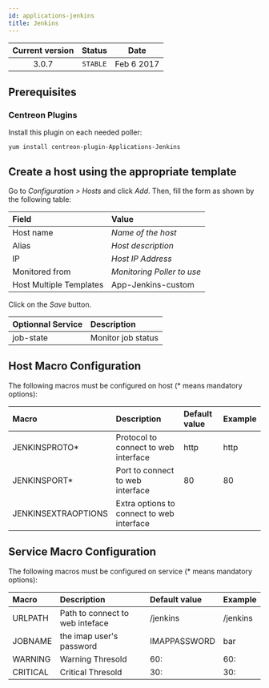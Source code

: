 ```yaml
---
id: applications-jenkins
title: Jenkins
---
```


| Current version | Status | Date |
| :-: | :-: | :-: |
| 3.0.7 | `STABLE` | Feb  6 2017 |

## Prerequisites

### Centreon Plugins

Install this plugin on each needed poller:

``` shell
yum install centreon-plugin-Applications-Jenkins
```

## Create a host using the appropriate template

Go to *Configuration \> Hosts* and click *Add*. Then, fill the form as shown by
the following table:

| Field                                   | Value                      |
| :-------------------------------------- | :------------------------- |
| Host name                               | *Name of the host*         |
| Alias                                   | *Host description*         |
| IP                                      | *Host IP Address*          |
| Monitored from                          | *Monitoring Poller to use* |
| Host Multiple Templates                 | App-Jenkins-custom         |

Click on the *Save* button.

| Optionnal Service | Description        |
| :---------------- | :----------------- |
| job-state         | Monitor job status |

## Host Macro Configuration

The following macros must be configured on host (\* means mandatory options):

| Macro               | Description                               | Default value | Example |
| :------------------ | :---------------------------------------- | :------------ | :------ |
| JENKINSPROTO\*      | Protocol to connect to web interface      | http          | http    |
| JENKINSPORT\*       | Port to connect to web interface          | 80            | 80      |
| JENKINSEXTRAOPTIONS | Extra options to connect to web interface |               |         |

## Service Macro Configuration

The following macros must be configured on service (\* means mandatory options):

| Macro    | Description                     | Default value | Example  |
| :------- | :------------------------------ | :------------ | :------- |
| URLPATH  | Path to connect to web inteface | /jenkins      | /jenkins |
| JOBNAME  | the imap user's password        | IMAPPASSWORD  | bar      |
| WARNING  | Warning Thresold                | 60:           | 60:      |
| CRITICAL | Critical Thresold               | 30:           | 30:      |

